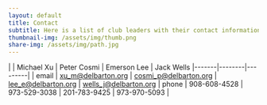 ```yaml
---
layout: default
title: Contact
subtitle: Here is a list of club leaders with their contact information.  
thumbnail-img: /assets/img/thumb.png
share-img: /assets/img/path.jpg
---
```





|  | Michael Xu | Peter Cosmi | Emerson Lee | Jack Wells
|-------|--------|---------|
| email | xu_m@delbarton.org | cosmi_p@delbarton.org | lee_e@delbarton.org | wells_j@delbarton.org
| phone | 908-608-4528 | 973-529-3038 | 201-783-9425  |  973-970-5093  |

